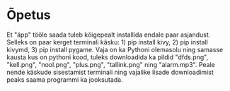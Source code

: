 # Õpetus

Et "äpp" tööle saada tuleb kõigepealt installida endale paar asjandust. Selleks on paar kerget terminali käsku: 1) pip install kivy, 2) pip install kivymd, 3) pip install pygame. Vaja on ka Pythoni olemasolu ning samasse kausta kus on pythoni kood, tuleks downloadida ka pildid "dfds.png", "kell.png", "nool.png", "plus.png", "tallink.png" ning "alarm.mp3". Peale nende käskude sisestamist terminali ning vajalike lisade downloadimist peaks saama programmi ka jooksutada.
